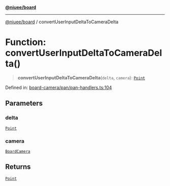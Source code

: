 [**@niuee/board**](../README.md)

***

[@niuee/board](../globals.md) / convertUserInputDeltaToCameraDelta

# Function: convertUserInputDeltaToCameraDelta()

> **convertUserInputDeltaToCameraDelta**(`delta`, `camera`): [`Point`](../type-aliases/Point.md)

Defined in: [board-camera/pan/pan-handlers.ts:104](https://github.com/niuee/board/blob/a0a1179721d4f4b943b6a9bc156753ac9737e502/src/board-camera/pan/pan-handlers.ts#L104)

## Parameters

### delta

[`Point`](../type-aliases/Point.md)

### camera

[`BoardCamera`](../interfaces/BoardCamera.md)

## Returns

[`Point`](../type-aliases/Point.md)
